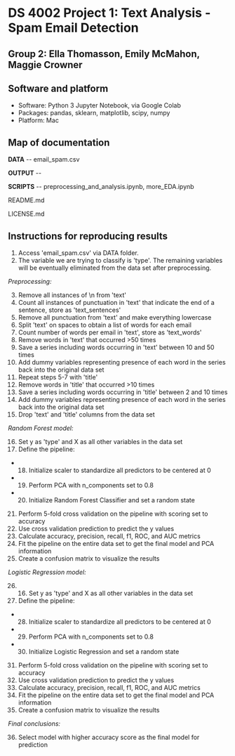 # DS 4002 Project 1: Text Analysis - Spam Email Detection
## Group 2: Ella Thomasson, Emily McMahon, Maggie Crowner

## Software and platform 
- Software: Python 3 Jupyter Notebook, via Google Colab
- Packages: pandas, sklearn, matplotlib, scipy, numpy
- Platform: Mac

## Map of documentation
**DATA** -- email_spam.csv

**OUTPUT** -- 

**SCRIPTS** -- preprocessing_and_analysis.ipynb, more_EDA.ipynb

README.md

LICENSE.md

## Instructions for reproducing results
1. Access 'email_spam.csv' via DATA folder. 
2. The variable we are trying to classify is 'type'. The remaining variables will be eventually eliminated from the data set after preprocessing.
   
_Preprocessing:_

3. Remove all instances of \n from 'text'
4. Count all instances of punctuation in 'text' that indicate the end of a sentence, store as 'text_sentences'
5. Remove all punctuation from 'text' and make everything lowercase
6. Split 'text' on spaces to obtain a list of words for each email
7. Count number of words per email in 'text', store as 'text_words'
8. Remove words in 'text' that occurred >50 times
9. Save a series including words occurring in 'text' between 10 and 50 times
10. Add dummy variables representing presence of each word in the series back into the original data set
11. Repeat steps 5-7 with 'title'
12. Remove words in 'title' that occurred >10 times
13. Save a series including words occurring in 'title' between 2 and 10 times
14. Add dummy variables representing presence of each word in the series back into the original data set
15. Drop 'text' and 'title' columns from the data set
    
_Random Forest model:_

16. Set y as 'type' and X as all other variables in the data set
17. Define the pipeline:
- 18. Initialize scaler to standardize all predictors to be centered at 0
- 19. Perform PCA with n_components set to 0.8
- 20. Initialize Random Forest Classifier and set a random state
21. Perform 5-fold cross validation on the pipeline with scoring set to accuracy
22. Use cross validation prediction to predict the y values
23. Calculate accuracy, precision, recall, f1, ROC, and AUC metrics
24. Fit the pipeline on the entire data set to get the final model and PCA information
25. Create a confusion matrix to visualize the results
    
_Logistic Regression model:_

26. 16. Set y as 'type' and X as all other variables in the data set
27. Define the pipeline:
- 28. Initialize scaler to standardize all predictors to be centered at 0
- 29. Perform PCA with n_components set to 0.8
- 30. Initialize Logistic Regression and set a random state
31. Perform 5-fold cross validation on the pipeline with scoring set to accuracy
32. Use cross validation prediction to predict the y values
33. Calculate accuracy, precision, recall, f1, ROC, and AUC metrics
34. Fit the pipeline on the entire data set to get the final model and PCA information
35. Create a confusion matrix to visualize the results
    
_Final conclusions:_

36. Select model with higher accuracy score as the final model for prediction
